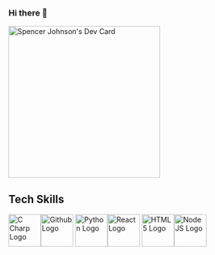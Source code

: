 ### Hi there 👋
<a href="https://app.daily.dev/SpencerJCode"><img src="https://api.daily.dev/devcards/0b5ba00614fe4a98a89da9f44bd30080.png?r=dee" width="300" alt="Spencer Johnson's Dev Card"/></a>

<h2>Tech Skills</h2>

<img src=./Assets/img/Logos/png/CSharp.png alt="C Charp Logo" height=64px/><img src="./Assets/img/Logos/png/Github.png" alt="Github Logo" height=64px/>
<img src="./Assets/img/Logos/png/Python.png" alt="Python Logo" height=64px/><img src="./Assets/img/Logos/png/React.png" alt="React Logo" height=64px/>
<img src="./Assets/img/Logos/png/HTML_Badge.png" alt="HTML 5 Logo" height=64px/><img src="./Assets/img/Logos/png/Node.png" alt="Node JS Logo" height=64px/>

<!--
**SpencerJCode/SpencerJCode** is a ✨ _special_ ✨ repository because its `README.md` (this file) appears on your GitHub profile.

Here are some ideas to get you started:

- 🔭 I’m currently working on ...
- 🌱 I’m currently learning ...
- 👯 I’m looking to collaborate on ...
- 🤔 I’m looking for help with ...
- 💬 Ask me about ...
- 📫 How to reach me: ...
- 😄 Pronouns: ...
- ⚡ Fun fact: ...
-->
